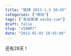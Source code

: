 ```yaml
---
title: "微博 2013.1.3 10:45"
categories: ["嘀咕"]
tags: ["来自微博 weibo.com"]
draft: false
slug: "x56WR7"
date: "2013-01-03 10:45:00"
---
```


<p>还有28天！ ​​​​</p>
